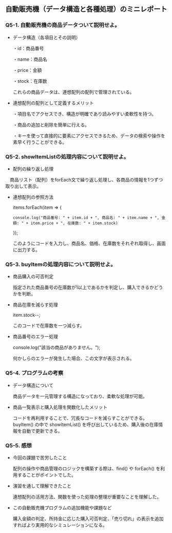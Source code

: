 ## 自動販売機（データ構造と各種処理）のミニレポート
### Q5-1. 自動販売機の商品データついて説明せよ。
* データ構造（各項目とその説明）
  
  ・id：商品番号

  ・name：商品名

  ・price：金額

  ・stock：在庫数
  
  これらの商品データは、連想配列の配列で管理されている。
* 連想配列の配列として定義するメリット

  ・項目名でアクセスでき、構造が明確であり読みやすい柔軟性を持つ。

  ・商品の追加と削除を簡単に行える。

  ・キーを使って直接的に要素にアクセスできるため、データの検索や操作を素早く行うことができる。
### Q5-2. showItemListの処理内容について説明せよ。
* 配列の繰り返し処理

　商品リスト（配列）をforEach文で繰り返し処理し、各商品の情報を1つずつ取り出して表示。
  
* 連想配列の参照方法

  items.forEach(item => {


      console.log("商品番号: " + item.id + ", 商品名: " + item.name + ", 金額: " + item.price + ", 在庫数: " + item.stock)


  });
  
  このようにコードを入力し、商品名、価格、在庫数をそれぞれ取得し、画面に出力する。
  
### Q5-3. buyItemの処理内容について説明せよ。
* 商品購入の可否判定

  指定された商品番号の在庫数が1以上であるかを判定し、購入できるかどうかを判断。
  
* 商品在庫を減らす処理

  item.stock--;

  このコードで在庫数を一つ減らす。
  
* 商品番号のエラー処理

  console.log("該当の商品がありません。");

  何かしらのエラーが発生した場合、この文字が表示される。
### Q5-4. プログラムの考察
* データ構造について

  商品データを一元管理する構造になっており、柔軟な処理が可能。
* 商品一覧表示と購入処理を関数化したメリット

  コードを再利用することで、冗長なコードを減らすことができる。buyItem() の中で showItemList() を呼び出しているため、購入後の在庫情報を自動で更新できる。
### Q5-5. 感想
* 今回の課題で苦労したこと

  配列の操作や商品管理のロジックを構築する際は、find() や forEach() を利用することがポイントでした。
* 演習を通して理解できたこと

  連想配列の活用方法、関数を使った処理の整理が重要なことを理解した。
* この自動販売機プログラムの追加機能や課題など

  購入金額の判定、所持金に応じた購入可否判定、「売り切れ」の表示を追加すればより実用的なシミュレーションになる。
  
